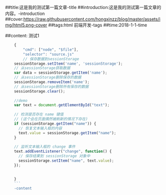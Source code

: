 

##title:这是我的测试第一篇文章-title
##introduction:这是我的测试第一篇文章的内容。-introduction
##cover:https://raw.githubusercontent.com/hongxinzz/blog/master/assets/img/html5.png-cover
##tags:html 前端开发-tags
##time:2018-1-1-time


##content:
测试1

``` JavaScript
	{
		"cmd": ["node", "$file"],
		"selector": "source.js"
		// 保存数据到sessionStorage
    sessionStorage.setItem('name', 'sessionStorage');
    // 从sessionStorage获取数据
    var data = sessionStorage.getItem('name');
    // 从sessionStorage删除保存的数据
    sessionStorage.removeItem('name');
    // 从sessionStorage删除所有保存的数据
    sessionStorage.clear();
    
    //demo
    var text = document.getElementById("text");
     
    // 检测是否存在 name 键值
    // (这个会在页面偶然被刷新的情况下存在)
    if (sessionStorage.getItem("name")) {
      // 恢复文本输入框的内容
      text.value = sessionStorage.getItem("name");
    }
     
    // 监听文本输入框的 change 事件
    text.addEventListener("change", function() {
      // 保存结果到 sessionStorage 对象中
      sessionStorage.setItem("name", text.value);
    });
    
   
	}
	```
	-content

